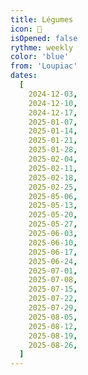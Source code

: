 ```yaml
---
title: Légumes
icon: 🥕
isOpened: false
rythme: weekly
color: 'blue'
from: 'Loupiac'
dates:
  [
    2024-12-03,
    2024-12-10,
    2024-12-17,
    2025-01-07,
    2025-01-14,
    2025-01-21,
    2025-01-28,
    2025-02-04,
    2025-02-11,
    2025-02-18,
    2025-02-25,
    2025-05-06,
    2025-05-13,
    2025-05-20,
    2025-05-27,
    2025-06-03,
    2025-06-10,
    2025-06-17,
    2025-06-24,
    2025-07-01,
    2025-07-08,
    2025-07-15,
    2025-07-22,
    2025-07-29,
    2025-08-05,
    2025-08-12,
    2025-08-19,
    2025-08-26,
  ]
---
```

